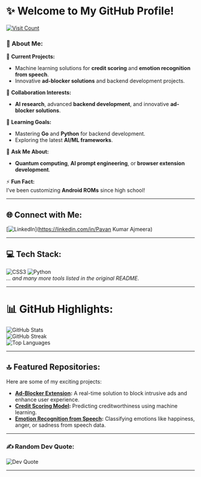 # ✨ Welcome to My GitHub Profile!

[![Visit Count](https://visitcount.itsvg.in/api?id=pavanlost56&icon=0&color=0)](https://visitcount.itsvg.in)

### 💫 About Me:
🔭 **Current Projects:**  
- Machine learning solutions for **credit scoring** and **emotion recognition from speech**.  
- Innovative **ad-blocker solutions** and backend development projects.  

🤝 **Collaboration Interests:**  
- **AI research**, advanced **backend development**, and innovative **ad-blocker solutions**.  

🌱 **Learning Goals:**  
- Mastering **Go** and **Python** for backend development.  
- Exploring the latest **AI/ML frameworks**.  

💬 **Ask Me About:**  
- **Quantum computing**, **AI prompt engineering**, or **browser extension development**.  

⚡ **Fun Fact:**  
I’ve been customizing **Android ROMs** since high school!

---

## 🌐 Connect with Me:
[![LinkedIn](https://img.shields.io/badge/LinkedIn-%230077B5.svg?logo=linkedin&logoColor=white)](https://linkedin.com/in/Pavan Kumar Ajmeera)

---

## 💻 Tech Stack:
![CSS3](https://img.shields.io/badge/css3-%231572B6.svg?style=for-the-badge&logo=css3&logoColor=white)
![Python](https://img.shields.io/badge/python-3670A0?style=for-the-badge&logo=python&logoColor=ffdd54)  
*... and many more tools listed in the original README.*

---

# 📊 GitHub Highlights:
![GitHub Stats](https://github-readme-stats.vercel.app/api?username=pavanlost56&theme=radical&hide_border=false&include_all_commits=false&count_private=false)  
![GitHub Streak](https://github-readme-streak-stats.herokuapp.com/?user=pavanlost56&theme=radical&hide_border=false)  
![Top Languages](https://github-readme-stats.vercel.app/api/top-langs/?username=pavanlost56&theme=radical&hide_border=false&layout=compact)  

---

## 🔝 Featured Repositories:
Here are some of my exciting projects:  
- **[Ad-Blocker Extension](https://github.com/pavanlost56/ad-blocker-extension):** A real-time solution to block intrusive ads and enhance user experience.  
- **[Credit Scoring Model](https://github.com/pavanlost56/credit-scoring-model):** Predicting creditworthiness using machine learning.  
- **[Emotion Recognition from Speech](https://github.com/pavanlost56/emotion-recognition):** Classifying emotions like happiness, anger, or sadness from speech data.  

---

### ✍️ Random Dev Quote:
![Dev Quote](https://quotes-github-readme.vercel.app/api?type=horizontal&theme=tokyonight)

---
